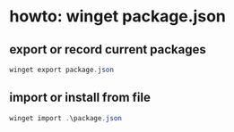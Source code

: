 # howto: winget package.json

## export or record current packages

```powershell
winget export package.json
```

## import or install from file

```powershell
winget import .\package.json
```


